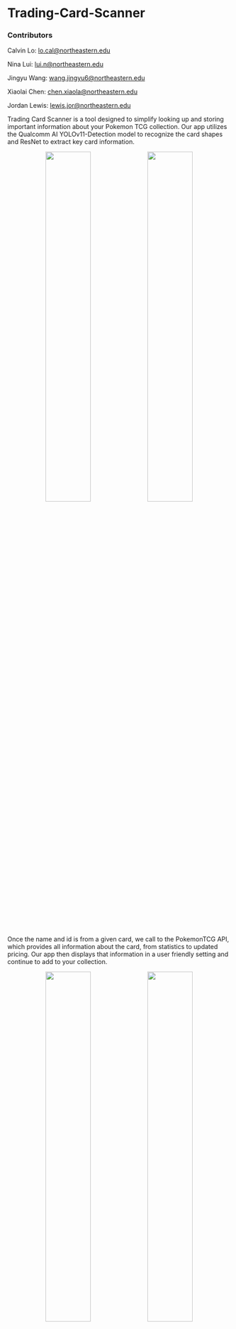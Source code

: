 # Trading-Card-Scanner

### Contributors

Calvin Lo: lo.cal@northeastern.edu

Nina Lui: lui.n@northeastern.edu

Jingyu Wang: wang.jingyu6@northeastern.edu

Xiaolai Chen: chen.xiaola@northeastern.edu

Jordan Lewis: lewis.jor@northeastern.edu

Trading Card Scanner is a tool designed to simplify looking up and storing important information about your Pokemon TCG collection. Our app utilizes the Qualcomm AI YOLOv11-Detection model to recognize the card shapes and ResNet to extract key card information.

<p align="center">
<img src="https://raw.githubusercontent.com/lo-calvin/Trading-Card-Scanner/main/res/cards_on_synthetic_background.png" width="45%">
<img src="https://raw.githubusercontent.com/lo-calvin/Trading-Card-Scanner/main/res/Recgonizing_card_shapes.png" width="45%">
</p>

Once the name and id is from a given card, we call to the PokemonTCG API, which provides all information about the card, from statistics to updated pricing. Our app then displays that information in a user friendly setting and continue to add to your collection.

<p align="center">
  <img src="https://raw.githubusercontent.com/lo-calvin/Trading-Card-Scanner/main/res/Predicting_pokemon_ids.png" width="45%">
  <img src="https://raw.githubusercontent.com/lo-calvin/Trading-Card-Scanner/main/res/Predicting_trainer_ids.png" width="45%">
</p>

## How to Run

### Create an environment and install dependencies

Ensure `python3.11` is installed for this project.

#### Create env Mac/Linux/WSL

```
$ python3 -m venv venv
$ . venv/bin/activate
$ pip install -r requirements.txt
```

### Initialize Database (assuming running from root directory Trading-Card-Scanner)

This will delete previous db and start fresh for now. It will create cards.db in Trading-Card-Scanner/src/backend/

```
python src/backend/init_db.py
```

### Running frontend

```
python -m streamlit run src/frontend/app.py
```

### Testing App on the Frontend

Once running, you will be able to see the home screen. Here you will have the option to 'Scan from camera' or 'Scan from file'. Either option will allow you to input an image of your cards to be scanned for your collection.

image

Once scanned you will be able to select which cards are added to your database

image

After selecting your cards you can now view the pricing information under the collections tab

image
